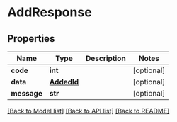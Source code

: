 # AddResponse

## Properties
Name | Type | Description | Notes
------------ | ------------- | ------------- | -------------
**code** | **int** |  | [optional] 
**data** | [**AddedId**](AddedId.md) |  | [optional] 
**message** | **str** |  | [optional] 

[[Back to Model list]](../README.md#documentation-for-models) [[Back to API list]](../README.md#documentation-for-api-endpoints) [[Back to README]](../README.md)


